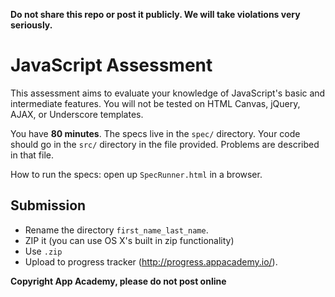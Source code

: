 **Do not share this repo or post it publicly. We will take violations
very seriously.**

# JavaScript Assessment

This assessment aims to evaluate your knowledge of JavaScript's basic
and intermediate features. You will not be tested on HTML Canvas,
jQuery, AJAX, or Underscore templates.

You have **80 minutes**. The specs live in the `spec/` directory. Your
code should go in the `src/` directory in the file provided. Problems
are described in that file.

How to run the specs: open up `SpecRunner.html` in a browser.

## Submission

* Rename the directory `first_name_last_name`.
* ZIP it (you can use OS X's built in zip functionality)
* Use `.zip`
* Upload to progress tracker (http://progress.appacademy.io/).

**Copyright App Academy, please do not post online**
